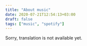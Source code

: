 ```yaml
---
title: "About music"
date: 2020-07-21T12:54:13+03:00
draft: false
tags: ["music", "spotify"]
---
```


​​Sorry, translation is not available yet.
